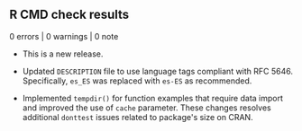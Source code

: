 ## R CMD check results

0 errors | 0 warnings | 0 note

* This is a new release.

* Updated `DESCRIPTION` file to use language tags compliant with RFC 5646. 
  Specifically, `es_ES` was replaced with `es-ES` as recommended.
  
* Implemented `tempdir()` for function examples that require data import and 
  improved the use of `cache` parameter. These changes resolves additional 
  `donttest` issues related to package's size on CRAN.
